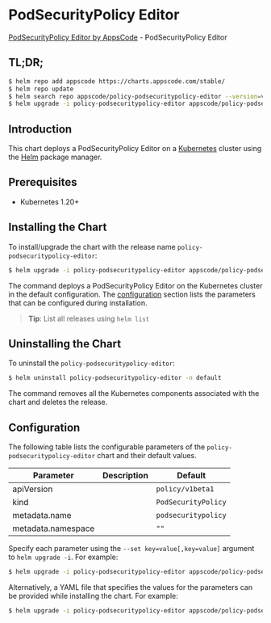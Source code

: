 # PodSecurityPolicy Editor

[PodSecurityPolicy Editor by AppsCode](https://appscode.com) - PodSecurityPolicy Editor

## TL;DR;

```bash
$ helm repo add appscode https://charts.appscode.com/stable/
$ helm repo update
$ helm search repo appscode/policy-podsecuritypolicy-editor --version=v0.14.0
$ helm upgrade -i policy-podsecuritypolicy-editor appscode/policy-podsecuritypolicy-editor -n default --create-namespace --version=v0.14.0
```

## Introduction

This chart deploys a PodSecurityPolicy Editor on a [Kubernetes](http://kubernetes.io) cluster using the [Helm](https://helm.sh) package manager.

## Prerequisites

- Kubernetes 1.20+

## Installing the Chart

To install/upgrade the chart with the release name `policy-podsecuritypolicy-editor`:

```bash
$ helm upgrade -i policy-podsecuritypolicy-editor appscode/policy-podsecuritypolicy-editor -n default --create-namespace --version=v0.14.0
```

The command deploys a PodSecurityPolicy Editor on the Kubernetes cluster in the default configuration. The [configuration](#configuration) section lists the parameters that can be configured during installation.

> **Tip**: List all releases using `helm list`

## Uninstalling the Chart

To uninstall the `policy-podsecuritypolicy-editor`:

```bash
$ helm uninstall policy-podsecuritypolicy-editor -n default
```

The command removes all the Kubernetes components associated with the chart and deletes the release.

## Configuration

The following table lists the configurable parameters of the `policy-podsecuritypolicy-editor` chart and their default values.

|     Parameter      | Description |            Default             |
|--------------------|-------------|--------------------------------|
| apiVersion         |             | <code>policy/v1beta1</code>    |
| kind               |             | <code>PodSecurityPolicy</code> |
| metadata.name      |             | <code>podsecuritypolicy</code> |
| metadata.namespace |             | <code>""</code>                |


Specify each parameter using the `--set key=value[,key=value]` argument to `helm upgrade -i`. For example:

```bash
$ helm upgrade -i policy-podsecuritypolicy-editor appscode/policy-podsecuritypolicy-editor -n default --create-namespace --version=v0.14.0 --set apiVersion=policy/v1beta1
```

Alternatively, a YAML file that specifies the values for the parameters can be provided while
installing the chart. For example:

```bash
$ helm upgrade -i policy-podsecuritypolicy-editor appscode/policy-podsecuritypolicy-editor -n default --create-namespace --version=v0.14.0 --values values.yaml
```
